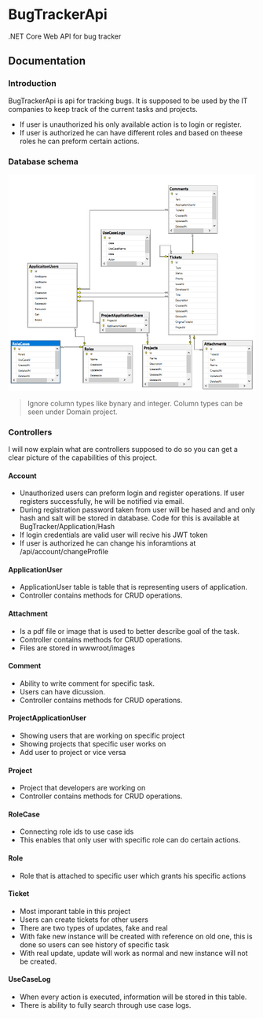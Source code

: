 # BugTrackerApi
.NET Core Web API for bug tracker 

## Documentation

### Introduction
BugTrackerApi is api for tracking bugs. It is supposed to be used by the IT companies to keep track of the current tasks and projects.

- If user is unauthorized his only available action is to login or register.
- If user is authorized he can have different roles and based on theese roles he can preform certain actions.

### Database schema
![alt text](https://raw.githubusercontent.com/nciganovic/BugTrackerApi/main/Screenshot_4.png)
> Ignore column types like bynary and integer. Column types can be seen under Domain project.

### Controllers
I will now explain what are controllers supposed to do so you can get a clear picture of the capabilities of this project.

#### Account
- Unauthorized users can preform login and register operations. If user registers successfully, he will be notified via email.
- During registration password taken from user will be hased and and only hash and salt will be stored in database. Code for this is available at BugTracker/Application/Hash
- If login credentials are valid user will recive his JWT token 
- If user is authorized he can change his inforamtions at /api/account/changeProfile

#### ApplicationUser
- ApplicationUser table is table that is representing users of application.
- Controller contains methods for CRUD operations.

#### Attachment
- Is a pdf file or image that is used to better describe goal of the task.
- Controller contains methods for CRUD operations.
- Files are stored in wwwroot/images

#### Comment
- Ability to write comment for specific task.
- Users can have dicussion.
- Controller contains methods for CRUD operations.

#### ProjectApplicationUser
- Showing users that are working on specific project
- Showing projects that specific user works on
- Add user to project or vice versa

#### Project
- Project that developers are working on
- Controller contains methods for CRUD operations.

#### RoleCase
- Connecting role ids to use case ids
- This enables that only user with specific role can do certain actions.

#### Role
- Role that is attached to specific user which grants his specific actions

#### Ticket
- Most imporant table in this project
- Users can create tickets for other users
- There are two types of updates, fake and real
- With fake new instance will be created with reference on old one, this is done so users can see history of specific task
- With real update, update will work as normal and new instance will not be created.

#### UseCaseLog
- When every action is executed, information will be stored in this table.
- There is ability to fully search through use case logs.
